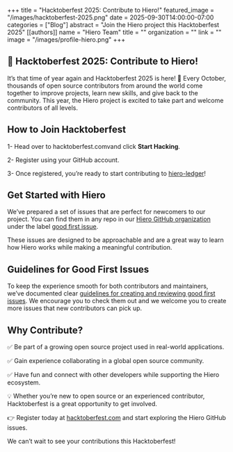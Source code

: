 +++
title = "Hacktoberfest 2025: Contribute to Hiero!"
featured_image = "/images/hacktoberfest-2025.png"
date = 2025-09-30T14:00:00-07:00
categories = ["Blog"]
abstract = "Join the Hiero project this Hacktoberfest 2025"
[[authors]]
name = "Hiero Team"
title = ""
organization = ""
link = ""
image = "/images/profile-hiero.png"
+++

## 📣 Hacktoberfest 2025: Contribute to Hiero!

It’s that time of year again and Hacktoberfest 2025 is here! 🎉
Every October, thousands of open source contributors from around the world come together to improve projects, learn new skills, and give back to the community.
This year, the Hiero project is excited to take part and welcome contributors of all levels.

## How to Join Hacktoberfest

1- Head over to hacktoberfest.comvand click **Start Hacking**.

2- Register using your GitHub account.

3- Once registered, you’re ready to start contributing to [hiero-ledger](https://github.com/hiero-ledger)!


## Get Started with Hiero

We’ve prepared a set of issues that are perfect for newcomers to our project. You can find them in any repo in our [Hiero GitHub organization](https://github.com/hiero-ledger)
under the label [good first issue](https://github.com/issues?q=is%3Aopen+is%3Aissue+org%3Ahiero-ledger+archived%3Afalse+label%3A%22good+first+issue%22+).

These issues are designed to be approachable and are a great way to learn how Hiero works while making a meaningful contribution.

## Guidelines for Good First Issues

To keep the experience smooth for both contributors and maintainers, we’ve documented clear [guidelines for creating and reviewing good first issues](https://github.com/hiero-ledger/governance/blob/main/guidelines/good-first-issues.md).
We encourage you to check them out and we welcome you to create more issues that new contributors can pick up.

## Why Contribute?

✅ Be part of a growing open source project used in real-world applications.

✅ Gain experience collaborating in a global open source community.

✅ Have fun and connect with other developers while supporting the Hiero ecosystem.

💡 Whether you’re new to open source or an experienced contributor, Hacktoberfest is a great opportunity to get involved.

👉 Register today at [hacktoberfest.com](https://hacktoberfest.com/) and start exploring the Hiero GitHub issues.

We can’t wait to see your contributions this Hacktoberfest!
